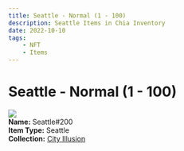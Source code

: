 ```yaml
---
title: Seattle - Normal (1 - 100)
description: Seattle Items in Chia Inventory
date: 2022-10-10
tags:
    - NFT
    - Items
---
```


# Seattle - Normal (1 - 100)
<div class="item_thumbnail">
<img loading="lazy" src="https://jeldf3fekjzqqmnouqhtxxcdrt7fniv4thm3enurmbw5nbpaqe.arweave.net/SRYy7KRScwgxrqQPO9xDjP5WoryZ2bI2kWBt1oX_ggY"><br/>
<div><strong>Name:</strong> Seattle#200</div>
<div><strong>Item Type:</strong> Seattle</div>
<div><strong>Collection:</strong> <a href="https://www.spacescan.io/xch/nft/collection/col1lend2dcn558km4wcwta4xnkfv3xpcmlp9kyt0m909emvfxechlyqdl5ndg">City Illusion</a></div>
</div>

